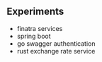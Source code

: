 Experiments
--
- finatra services
- spring boot
- go swagger authentication
- rust exchange rate service
